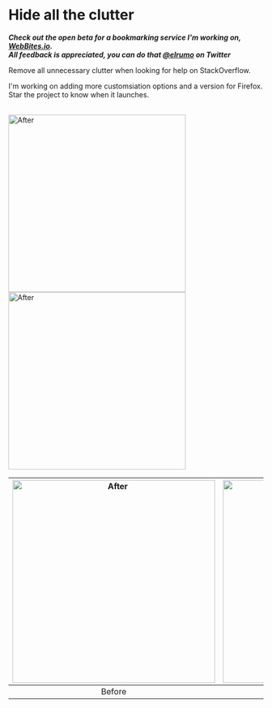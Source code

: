# Hide all the clutter
***Check out the open beta for a bookmarking service I'm working on, [WebBites.io](https://bit.ly/elias-webbites).
<br>
All feedback is appreciated, you can do that [@elrumo](https://bit.ly/elias-twitter) on Twitter***

Remove all unnecessary clutter when looking for help on StackOverflow.

I'm working on adding more customsiation options and a version for Firefox. Star the project to know when it launches.

<br>

<img src="https://i.imgur.com/WGykSYS.png" alt="After" style="width: 350px"/>
<img src="https://i.imgur.com/7HJsJ5v.png" alt="After" style="width: 350px"/>

| <img src="https://github.com/elrumo/stackOverflow_focus/raw/master/Social/Before.png" alt="After" style="width: 400px"/> | <img src="https://github.com/elrumo/stackOverflow_focus/raw/master/Social/After.png" alt="After" style="width: 400px"/> |
|:-:|:-:|
| Before | After |

